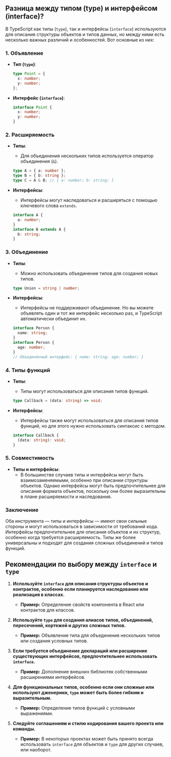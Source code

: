 ## Разница между типом (type) и интерфейсом (interface)?

В TypeScript как типы (`type`), так и интерфейсы (`interface`) используются для описания структуры объектов и типов данных, но между ними есть несколько важных различий и особенностей. Вот основные из них:

### 1. Объявление

- **Тип (`type`)**:
  ```typescript
  type Point = {
    x: number;
    y: number;
  };
  ```

- **Интерфейс (`interface`)**:
  ```typescript
  interface Point {
    x: number;
    y: number;
  }
  ```

### 2. Расширяемость

- **Типы**:
  - Для объединения нескольких типов используется оператор объединения (`&`).
  ```typescript
  type A = { a: number };
  type B = { b: string };
  type C = A & B; // { a: number; b: string; }
  ```

- **Интерфейсы**:
  - Интерфейсы могут наследоваться и расширяться с помощью ключевого слова `extends`.
  ```typescript
  interface A {
    a: number;
  }
  interface B extends A {
    b: string;
  }
  ```

### 3. Объединение

- **Типы**:
  - Можно использовать объединение типов для создания новых типов.
  ```typescript
  type Union = string | number;
  ```

- **Интерфейсы**:
  - Интерфейсы не поддерживают объединение. Но вы можете объявлять один и тот же интерфейс несколько раз, и TypeScript автоматически объединит их.
  ```typescript
  interface Person {
    name: string;
  }
  interface Person {
    age: number;
  }
  // Объединённый интерфейс: { name: string; age: number; }
  ```

### 4. Типы функций

- **Типы**:
  - Типы могут использоваться для описания типов функций.
  ```typescript
  type Callback = (data: string) => void;
  ```

- **Интерфейсы**:
  - Интерфейсы также могут использоваться для описания типов функций, но для этого нужно использовать синтаксис с методом.
  ```typescript
  interface Callback {
    (data: string): void;
  }
  ```

### 5. Совместимость

- **Типы и интерфейсы**:
  - В большинстве случаев типы и интерфейсы могут быть взаимозаменяемыми, особенно при описании структуры объектов. Однако интерфейсы могут быть предпочтительнее для описания формата объектов, поскольку они более выразительны в плане расширяемости и наследования.

### Заключение

Оба инструмента — типы и интерфейсы — имеют свои сильные стороны и могут использоваться в зависимости от требований кода. Интерфейсы предпочтительнее для описания объектов и их структур, особенно когда требуется расширяемость. Типы же более универсальны и подходят для создания сложных объединений и типов функций.

## **Рекомендации по выбору между `interface` и `type`**

1. **Используйте `interface` для описания структуры объектов и контрактов, особенно если планируется наследование или реализация в классах.**
   - **Пример:** Определение свойств компонента в React или контрактов для классов.
   
2. **Используйте `type` для создания алиасов типов, объединений, пересечений, кортежей и других сложных типов.**
   - **Пример:** Объявление типа для объединения нескольких типов или создания условных типов.

3. **Если требуется объединение деклараций или расширение существующих интерфейсов, предпочтительнее использовать `interface`.**
   - **Пример:** Дополнение внешних библиотек собственными расширениями интерфейсов.

4. **Для функциональных типов, особенно если они сложные или используют дженерики, `type` может быть более гибким и выразительным.**
   - **Пример:** Определение типов функций с условными выражениями.

5. **Следуйте соглашениям и стилю кодирования вашего проекта или команды.**
   - **Пример:** В некоторых проектах может быть принято всегда использовать `interface` для объектов и `type` для других случаев, или наоборот.
